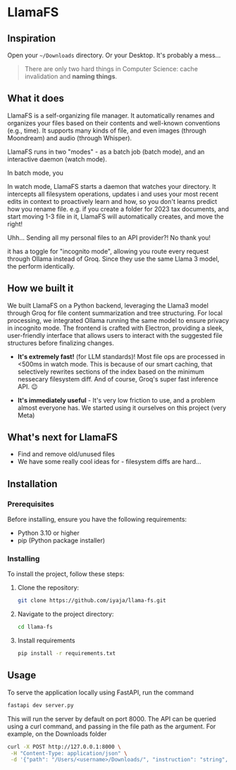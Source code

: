 # LlamaFS

## Inspiration

Open your `~/Downloads` directory. Or your Desktop. It's probably a mess...

> There are only two hard things in Computer Science: cache invalidation and **naming things**.

## What it does

LlamaFS is a self-organizing file manager. It automatically renames and organizes your files based on their contents and well-known conventions (e.g., time). It supports many kinds of file, and even images (through Moondream) and audio (through Whisper).

LlamaFS runs in two "modes" - as a batch job (batch mode), and an interactive daemon (watch mode).

In batch mode, you 

In watch mode, LlamaFS starts a daemon that watches your directory. It intercepts all filesystem operations, updates i and uses your most recent edits in context to proactively learn and how, so you don't 
learns predict how you rename file. e.g. if you create a folder for 2023 tax documents, and start moving 1-3 file in it, LlamaFS will automatically creates, and move the right!

Uhh... Sending all my personal files to an API provider?! No thank you!

 it has a toggle for "incognito mode", allowing you route every request through Ollama instead of Groq. Since they use the same Llama 3 model, the perform identically.

## How we built it

We built LlamaFS on a Python backend, leveraging the Llama3 model through Groq for file content summarization and tree structuring. For local processing, we integrated Ollama running the same model to ensure privacy in incognito mode. The frontend is crafted with Electron, providing a sleek, user-friendly interface that allows users to interact with the suggested file structures before finalizing changes.

- **It's extremely fast!** (for LLM standards)! Most file ops are processed in <500ms in watch mode. This is because of our smart caching, that selectively rewrites sections of the index based on the minimum nessecary filesystem diff. And of course, Groq's super fast inference API. 😉

- **It's immediately useful** - It's very low friction to use, and a problem almost everyone has. We started using it ourselves on this project (very Meta)


## What's next for LlamaFS

- Find and remove old/unused files
- We have some really cool ideas for - filesystem diffs are hard...


## Installation

### Prerequisites

Before installing, ensure you have the following requirements:
- Python 3.10 or higher
- pip (Python package installer)

### Installing

To install the project, follow these steps:
1. Clone the repository:
   ```bash
   git clone https://github.com/iyaja/llama-fs.git
   ```

2. Navigate to the project directory:
    ```bash
    cd llama-fs
    ```

3. Install requirements
   ```bash
   pip install -r requirements.txt
   ```

## Usage

To serve the application locally using FastAPI, run the command
   ```bash
   fastapi dev server.py
   ```

This will run the server by default on port 8000. The API can be queried using a curl command, and passing in the file path as the argument. For example, on the Downloads folder
   ```bash
   curl -X POST http://127.0.0.1:8000 \
    -H "Content-Type: application/json" \
    -d '{"path": "/Users/<username>/Downloads/", "instruction": "string", "incognito": false}'
   ```
